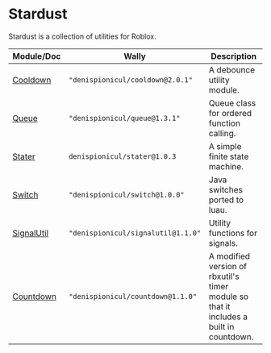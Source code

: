 # Stardust

Stardust is a collection of utilities for Roblox.

| Module/Doc | Wally | Description |
| --- | --- | --- |
| [Cooldown](https://denispionicul.github.io/Stardust/api/Cooldown) | `"denispionicul/cooldown@2.0.1"` | A debounce utility module. |
| [Queue](https://denispionicul.github.io/Stardust/api/Queue) | `"denispionicul/queue@1.3.1"` | Queue class for ordered function calling. |
| [Stater](https://denispionicul.github.io/Stardust/api/Stater) | `denispionicul/stater@1.0.3` | A simple finite state machine. |
| [Switch](https://denispionicul.github.io/Stardust/api/Switch) | `"denispionicul/switch@1.0.0"` | Java switches ported to luau. |
| [SignalUtil](https://denispionicul.github.io/Stardust/api/SignalUtil) | `"denispionicul/signalutil@1.1.0"` | Utility functions for signals. |
| [Countdown](https://denispionicul.github.io/Stardust/api/Countdown) | `"denispionicul/countdown@1.1.0"` | A modified version of rbxutil's timer module so that it includes a built in countdown. |
